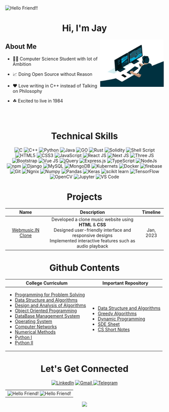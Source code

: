 
<!-- <img alt="Banner" src="./assets/wakeup.gif" /> -->
<img align="center" src="https://readme-typing-svg.demolab.com?font=Fira+Code&pause=1000&color=24EFF7&center=true&vCenter=true&multiline=true&repeat=false&width=980&height=150&lines=declare+Variables+not+Wars;build+Packages+not+Walls;execute+Programs+not+People;throw+Exceptions+not+Stones;.+.+.+" alt="Hello Friend!!" />


<h1 align="center">Hi, I'm Jay</h1>
<img width="40%" align="right" src="./assets/code.webp" >

<h2>About Me</h2>

- 👨‍🎓 Computer Science Student with lot of Ambition

- 📈 Doing Open Source without Reason

- ❤️ Love writing in C++ instead of Talking on Philosophy

- ☘ Excited to live in 1984

<br><br>

<h1 align="center">Technical Skills</h1>

<p align="center"> 
	<img alt="C" src="https://img.shields.io/badge/c-%2300599C.svg?&style=for-the-badge&logo=c&logoColor=white" />
	<img alt="C++" src="https://img.shields.io/badge/c++-%2300599C.svg?&style=for-the-badge&logo=c%2B%2B&ogoColor=white" />
	<img alt="Python" src="https://img.shields.io/badge/python-%2314354C.svg?style=for-the-badge&logo=python&logoColor=white"/>
	<img alt="Java" src="https://img.shields.io/badge/java-%23ED8B00.svg?&style=for-the-badge&logo=java&logoColor=white" />
	<img alt="GO" src="https://img.shields.io/badge/go-%2300ADD8.svg?&style=for-the-badge&logo=go&logoColor=white" />
	<img alt="Rust" src="https://img.shields.io/badge/rust-%23000000.svg?&style=for-the-badge&logo=rust&logoColor=white" />
	<img alt="Solidity" src="https://img.shields.io/badge/Solidity-%23363636.svg?&style=for-the-badge&logo=solidity&logoColor=white" />
	<img alt="Shell Script" src="https://img.shields.io/badge/shell_script-%23121011.svg?&style=for-the-badge&logo=gnu-bash&logoColor=white" />
	<img alt="HTML5" src="https://img.shields.io/badge/html5-%23E34F26.svg?&style=for-the-badge&logo=html5&logoColor=white" />
	<img alt="CSS3" src="https://img.shields.io/badge/css3-%231572B6.svg?&style=for-the-badge&logo=css3&logoColor=white" />
	<img alt="JavaScript" src="https://img.shields.io/badge/javascript-%23323330.svg?&style=for-the-badge&logo=javascript&logoColor=%23F7DF1E" />
	<img alt="React JS" src="https://img.shields.io/badge/react-%2320232a.svg?&style=for-the-badge&logo=react&logoColor=%2361DAFB" />
	<img alt="Next JS" src="https://img.shields.io/badge/Next-black?&style=for-the-badge&logo=next.js&logoColor=white" />
	<img alt="Three JS" src="https://img.shields.io/badge/threejs-black?&style=flat&logo=three.js&logoColor=white" />
	<img alt="Bootstrap" src="https://img.shields.io/badge/bootstrap-%23563D7C.svg?style=for-the-badge&logo=bootstrap&logoColor=white" />
	<img alt="Vue JS" src="https://img.shields.io/badge/vuejs-%2335495e.svg?style=for-the-badge&logo=vuedotjs&logoColor=%234FC08D" />
	<img alt="jQuery" src="https://img.shields.io/badge/jQuery-0769AD?style=for-the-badge&logo=jquery&logoColor=white" />
	<img alt="Express.js" src="https://img.shields.io/badge/Express.js-000000?style=for-the-badge&logo=express&logoColor=white" />
	<img alt="TypeScript" src="https://img.shields.io/badge/typescript-%23007ACC.svg?style=for-the-badge&logo=typescript&logoColor=white" />
	<img alt="NodeJs" src="https://img.shields.io/badge/Node.js-339933?style=for-the-badge&logo=nodedotjs&logoColor=white" />
	<img alt="npm" src="https://img.shields.io/badge/npm-CB3837?style=for-the-badge&logo=npm&logoColor=white" />
	<img alt="Django" src="https://img.shields.io/badge/django-%23092E20.svg?style=for-the-badge&logo=django&logoColor=white" />
	<img alt="MySQL" src="https://img.shields.io/badge/MySQL-00000F?style=for-the-badge&logo=mysql&logoColor=white" />
	<img alt="MongoDB" src="https://img.shields.io/badge/MongoDB-white?style=for-the-badge&logo=mongodb&logoColor=4EA94B" />
	<img alt="Kubernets" src="https://img.shields.io/badge/kubernetes-326ce5.svg?&style=for-the-badge&logo=kubernetes&logoColor=white" />
	<img alt="Docker" src="https://img.shields.io/badge/docker-%230db7ed.svg?&style=for-the-badge&logo=docker&logoColor=white" />
	<img alt="firebase" src="https://img.shields.io/badge/firebase-ffca28?style=for-the-badge&logo=firebase&logoColor=black" />
	<img alt="Git" src="https://img.shields.io/badge/Git-F05032?style=for-the-badge&logo=git&logoColor=white" />
	<img alt="Ngnix" src="https://img.shields.io/badge/nginx-%23009639.svg?style=for-the-badge&logo=nginx&logoColor=white" />
	<img alt="Numpy" src="https://img.shields.io/badge/Numpy-777BB4?style=for-the-badge&logo=numpy&logoColor=white" />
	<img alt="Pandas" src="https://img.shields.io/badge/Pandas-2C2D72?style=for-the-badge&logo=pandas&logoColor=white" />
	<img alt="Keras" src="https://img.shields.io/badge/Keras-D00000?style=for-the-badge&logo=Keras&logoColor=white" />
	<img alt="scikit learn" src="https://img.shields.io/badge/scikit_learn-F7931E?style=for-the-badge&logo=scikit-learn&logoColor=white" />  
	<img alt="TensorFlow" src="https://img.shields.io/badge/TensorFlow-FF6F00?style=for-the-badge&logo=TensorFlow&logoColor=white" />
	<img alt="OpenCV" src="https://img.shields.io/badge/OpenCV-27338e?style=for-the-badge&logo=OpenCV&logoColor=white" />
	<img alt="Jupyter" src="https://img.shields.io/badge/Jupyter-F37626.svg?&style=for-the-badge&logo=Jupyter&logoColor=white" />
	<img alt="VS Code" src="https://img.shields.io/badge/Visual_Studio_Code-0078D4?style=for-the-badge&logo=visual%20studio%20code&logoColor=white" />
</p>


<h1 align="center">Projects</h1>

<div align="center">
	<table width=100%>
		<thead>
			<tr>
				<th align="center">Name</th>
				<th align="center">Description</th>
				<th align="center">Timeline</th>
	    	</tr>
	    </thead>
	    <tbdy>
	    	<tr>
	    		<td align="center"><a target="_blank" href="https://github.com/jay-neo/Code-4-Web">Webmusic.IN Clone</a></td>
	    		<td align="center">Developed a clone music website using <b>HTML</b> & <b>CSS</b><br>Designed user-friendly interface and responsive designs<br>Implemented interactive features such as audio playback</td>
	    		<td align="center">Jan, 2023</td>
	    	</tr>
	    </tbody>
	</table>
</div>



<h1 align="center">Github Contents</h1>

<div align="center">
	<table  width=100%>
		<thead>
			<tr>
				<th>College Curriculum</th>
				<th>Important Repository</th>
	    	</tr>
	    </thead>
	    <tbody>
		    <tr>
		    	<td>
		    		<ul>
		    			<li><a target="_blank" href="https://github.com/jay-neo/PPS">Programming for Problem Solving</a></li>
			    		<li><a target="_blank" href="https://github.com/jay-neo/DSA-I">Data Structure and Algorithms</a></li>
		    			<li><a target="_blank" href="https://github.com/jay-neo/DAA">Design and Analysis of Algorithms</a></li>
		    			<li><a target="_blank" href="https://github.com/jay-neo/OPPs">Object Oriented Programming</a></li>
		    			<li><a target="_blank" href="https://github.com/jay-neo/DBMS">DataBase Management System</a></li>
		    			<li><a target="_blank" href="https://github.com/jay-neo/OS">Operating System</a></li>
		    			<li><a target="_blank" href="https://github.com/jay-neo/CN">Computer Networks</a></li>
		    			<li><a target="_blank" href="https://github.com/jay-neo/NM">Numerical Methods</a></li>
		    			<li><a target="_blank" href="https://github.com/jay-neo/Python-I">Python I</a></li>
		    			<li><a target="_blank" href="https://github.com/jay-neo/Python-II">Python II</a></li>
		    		</ul>
		    	</td>
		    	<td>
		    		<ul>
			    		<li><a target="_blank" href="https://github.com/jay-neo/DSA-II">Data Structure and Algorithms</a></li>
		    			<li><a target="_blank" href="https://github.com/jay-neo/GreedyAlgorithms">Greedy Algorithms</a></li>
		    			<li><a target="_blank" href="https://github.com/jay-neo/DP">Dynamic Programming</a></li>
		    			<li><a target="_blank" href="https://github.com/jay-neo/SDE-Sheet">SDE Sheet</a></li>
			    		<li><a target="_blank" href="https://github.com/jay-neo/CS-Notes">CS Short Notes</a></li>
		    		</ul>
		    	</td>
	    	</tr>
	    </tbody>
	</table>
</div>



<h1 align="center">Let's Get Connected</h1>
<div align="center">
	<a target="_blank" href="https://www.linkedin.com/in/jagadish-sau/"><img alt="LinkedIn" src="https://img.shields.io/badge/linkedin%20-%230077B5.svg?&style=for-the-badge&logo=linkedin&logoColor=white" /></a>
	<a href="mailto:code.jay.neo@gmail.com"><img  alt="Gmail" src="https://img.shields.io/badge/Gmail-D14836?style=for-the-badge&logo=gmail&logoColor=white" />
	<a target="_blank" href="https://t.me/JAY_NE0"><img alt="Telegram" src="https://img.shields.io/badge/Telegram-2CA5E0?style=for-the-badge&logo=telegram&logoColor=white"></a>
</div>

   
<table>
	<tr> 
		<td>
			<img src="https://github-readme-stats.vercel.app/api?username=jay-neo&include_all_commits=true&count_private=true&show_icons=true&line_height=20&title_color=7A7ADB&icon_color=2234AE&text_color=D3D3D3&bg_color=0,000000,130F40" alt="Hello Friend!" />
			<img src="https://github-readme-stats.vercel.app/api/top-langs?username=jay-neo&show_icons=true&locale=en&layout=compact&title_color=7A7ADB&icon_color=2234AE&text_color=D3D3D3&bg_color=0,000000,130F40" alt="Hello Friend!" />
		</td>
	</tr>
</table>

<p align="center">
	<img src="https://profile-counter.glitch.me/jay-neo/count.svg" />
</p>
